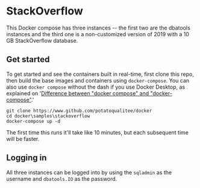 # StackOverflow

This Docker compose has three instances -- the first two are the dbatools instances and the third one is a non-customized version of 2019 with a 10 GB StackOverflow database.

## Get started

To get started and see the containers built in real-time, first clone this repo, then build the base images and containers using `docker-compose`. You can also use `docker compose` without the dash if you use Docker Desktop, as explained on '[Difference between "docker compose" and "docker-compose"](https://stackoverflow.com/questions/66514436/difference-between-docker-compose-and-docker-compose).'

```shell
git clone https://www.github.com/potatoqualitee/docker
cd docker\samples\stackoverflow
docker-compose up -d
```

The first time this runs it'll take like 10 minutes, but each subsequent time will be faster.

## Logging in

All three instances can be logged into by using the `sqladmin` as the username and `dbatools.IO` as the password.
